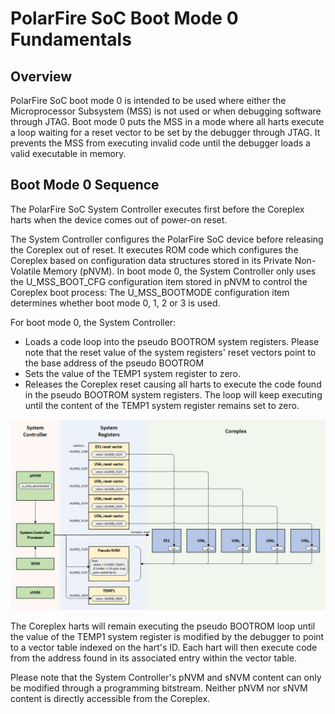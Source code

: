 # PolarFire SoC Boot Mode 0 Fundamentals

## Overview
PolarFire SoC boot mode 0 is intended to be used where either the Microprocessor Subsystem (MSS) is not used or when debugging software through JTAG. Boot mode 0 puts the MSS in a mode where all harts execute a loop waiting for a reset vector to be set by the debugger through JTAG. It prevents the MSS from executing invalid code until the debugger loads a valid executable in memory.

## Boot Mode 0 Sequence
The PolarFire SoC System Controller executes first before the Coreplex harts when the device comes out of power-on reset. 

The System Controller configures the PolarFire SoC device before releasing the Coreplex out of reset. It executes ROM code which configures the Coreplex based on configuration data structures stored in its Private Non-Volatile Memory (pNVM). In boot mode 0, the System Controller only uses the U_MSS_BOOT_CFG configuration item stored in pNVM to control the Coreplex boot process: The U_MSS_BOOTMODE configuration item determines whether boot mode 0, 1, 2 or 3 is used.

For boot mode 0, the System Controller:

- Loads a code loop into the pseudo BOOTROM system registers. Please note that the reset value of the system registers' reset vectors point to the base address of the pseudo BOOTROM
- Sets the value of the TEMP1 system register to zero.
- Releases the Coreplex reset causing all harts to execute the code found in the pseudo BOOTROM system registers. The loop will keep executing until the content of the TEMP1 system register remains set to zero.

![](./images/boot-mode-0.png) 

The Coreplex harts will remain executing the pseudo BOOTROM loop until the value of the TEMP1 system register is modified by the debugger to point to a vector table indexed on the hart's ID. Each hart will then execute code from the address found in its associated entry within the vector table.

Please note that the System Controller's pNVM and sNVM content can only be modified through a programming bitstream. Neither pNVM nor sNVM content is directly accessible from the Coreplex.


